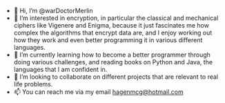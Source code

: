 - 👋 Hi, I’m @warDoctorMerlin
- 👀 I’m interested in encryption, in particular the classical and mechanical ciphers like Vigenere and Enigma, because it just fascinates me how complex the algorithms that
encrypt data are, and I enjoy working out how they work and even better programming it in various different languages.
- 🌱 I’m currently learning how to become a better programmer through doing various challenges, and reading books on Python and Java, the languages that I am confident in. 
- 💞️ I’m looking to collaborate on different projects that are relevant to real life problems.
- 📫 You can reach me via my email hagenmcg@hotmail.com

<!---
warDoctorMerlin/warDoctorMerlin is a ✨ special ✨ repository because its `README.md` (this file) appears on your GitHub profile.
You can click the Preview link to take a look at your changes.
--->
